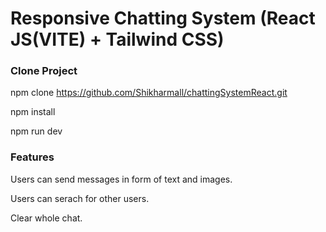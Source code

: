 # Responsive Chatting System (React JS(VITE) + Tailwind CSS)

### Clone Project

   npm clone https://github.com/Shikharmall/chattingSystemReact.git
   
   npm install
   
   npm run dev

### Features

  Users can send messages in form of text and images.
  
  Users can serach for other users.
  
  Clear whole chat.

  

  
  
   
